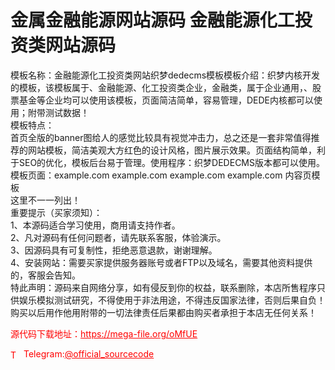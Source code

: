 # 金属金融能源网站源码 金融能源化工投资类网站源码

模板名称：金融能源化工投资类网站织梦dedecms模板模板介绍：织梦内核开发的模板，该模板属于、金融能源、化工投资类企业，金融类，属于企业通用，、股票基金等企业均可以使用该模板，页面简洁简单，容易管理，DEDE内核都可以使用；附带测试数据！<br>模板特点：<br>首页全版的banner图给人的感觉比较具有视觉冲击力，总之还是一套非常值得推荐的网站模板，简洁美观大方红色的设计风格，图片展示效果。页面结构简单，利于SEO的优化，模板后台易于管理。使用程序：织梦DEDECMS版本都可以使用。模板页面：example.com example.com example.com example.com 内容页模板<br>这里不一一列出！<br>重要提示（买家须知）：<br>1、本源码适合学习使用，商用请支持作者。<br>2、凡对源码有任何问题者，请先联系客服，体验演示。<br>3、因源码具有可复制性，拒绝恶意退款，谢谢理解。<br>4、安装网站：需要买家提供服务器账号或者FTP以及域名，需要其他资料提供的，客服会告知。<br>特此声明：源码来自网络分享，如有侵反到你的权益，联系删除，本店所售程序只供娱乐模拟测试研究，不得使用于非法用途，不得违反国家法律，否则后果自负！购买以后用作他用附带的一切法律责任后果都由购买者承担于本店无任何关系！<br>


<p style="color: red;">源代码下载地址：<a href="https://mega-file.org/oMfUE" style="color: red;">https://mega-file.org/oMfUE</a></p><p style="color: red;"><img src="https://cdn-icons-png.flaticon.com/512/2111/2111646.png" alt="Telegram Icon" style="width: 16px; vertical-align: middle; margin-right: 5px;">Telegram:<a href="https://t.me/official_sourcecode" style="color: red;">@official_sourcecode</a></p>